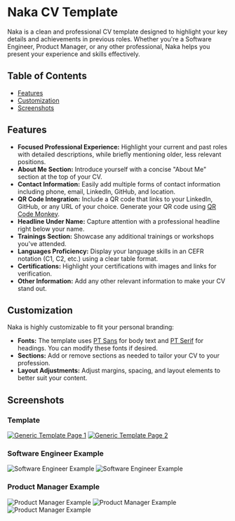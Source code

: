 # Naka CV Template

Naka is a clean and professional CV template designed to highlight your key details and achievements in previous roles. Whether you're a Software Engineer, Product Manager, or any other professional, Naka helps you present your experience and skills effectively.

## Table of Contents

- [Features](#features)
- [Customization](#customization)
- [Screenshots](#screenshots)

## Features

- **Focused Professional Experience:** Highlight your current and past roles with detailed descriptions, while briefly mentioning older, less relevant positions.
- **About Me Section:** Introduce yourself with a concise "About Me" section at the top of your CV.
- **Contact Information:** Easily add multiple forms of contact information including phone, email, LinkedIn, GitHub, and location.
- **QR Code Integration:** Include a QR code that links to your LinkedIn, GitHub, or any URL of your choice. Generate your QR code using [QR Code Monkey](https://www.qrcode-monkey.com/).
- **Headline Under Name:** Capture attention with a professional headline right below your name.
- **Trainings Section:** Showcase any additional trainings or workshops you've attended.
- **Languages Proficiency:** Display your language skills in an CEFR notation (C1, C2, etc.) using a clear table format.
- **Certifications:** Highlight your certifications with images and links for verification.
- **Other Information:** Add any other relevant information to make your CV stand out.

## Customization

Naka is highly customizable to fit your personal branding:

- **Fonts:** The template uses [PT Sans](https://fonts.google.com/specimen/PT+Sans) for body text and [PT Serif](https://fonts.google.com/specimen/PT+Serif) for headings. You can modify these fonts if desired.
- **Sections:** Add or remove sections as needed to tailor your CV to your profession.
- **Layout Adjustments:** Adjust margins, spacing, and layout elements to better suit your content.

## Screenshots

### Template

[![Generic Template Page 1](./screenshots/naka-cv-generic/naka-cv-generic_page-0001.jpg)](./screenshots/naka-cv-generic/naka-cv-generic_page-0001.jpg)
[![Generic Template Page 2](./screenshots/naka-cv-generic/naka-cv-generic_page-0002.jpg)](./screenshots/naka-cv-generic/naka-cv-generic_page-0002.jpg)

### Software Engineer Example

![Software Engineer Example](./screenshots/naka-cv-example-1-software-engineer/naka-cv-example-1_page-0001.jpg)
![Software Engineer Example](./screenshots/naka-cv-example-1-software-engineer/naka-cv-example-1_page-0002.jpg)

### Product Manager Example

![Product Manager Example](./screenshots/naka-cv-example-2-product-manager/naka-cv-example-2_page-0001.jpg)
![Product Manager Example](./screenshots/naka-cv-example-2-product-manager/naka-cv-example-2_page-0002.jpg)
![Product Manager Example](./screenshots/naka-cv-example-2-product-manager/naka-cv-example-2_page-0003.jpg)

